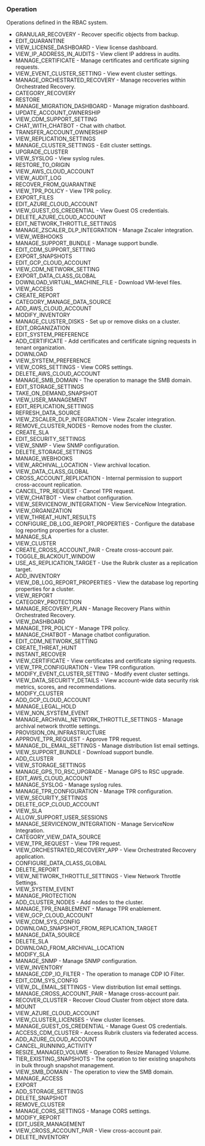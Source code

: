 ### Operation
Operations defined in the RBAC system.

- GRANULAR_RECOVERY - Recover specific objects from backup.
- EDIT_QUARANTINE
- VIEW_LICENSE_DASHBOARD - View license dashboard.
- VIEW_IP_ADDRESS_IN_AUDITS - View client IP address in audits.
- MANAGE_CERTIFICATE - Manage certificates and certificate signing requests.
- VIEW_EVENT_CLUSTER_SETTING - View event cluster settings.
- MANAGE_ORCHESTRATED_RECOVERY - Manage recoveries within Orchestrated Recovery.
- CATEGORY_RECOVERY
- RESTORE
- MANAGE_MIGRATION_DASHBOARD - Manage migration dashboard.
- UPDATE_ACCOUNT_OWNERSHIP
- VIEW_CDM_SUPPORT_SETTING
- CHAT_WITH_CHATBOT - Chat with chatbot.
- TRANSFER_ACCOUNT_OWNERSHIP
- VIEW_REPLICATION_SETTINGS
- MANAGE_CLUSTER_SETTINGS - Edit cluster settings.
- UPGRADE_CLUSTER
- VIEW_SYSLOG - View syslog rules.
- RESTORE_TO_ORIGIN
- VIEW_AWS_CLOUD_ACCOUNT
- VIEW_AUDIT_LOG
- RECOVER_FROM_QUARANTINE
- VIEW_TPR_POLICY - View TPR policy.
- EXPORT_FILES
- EDIT_AZURE_CLOUD_ACCOUNT
- VIEW_GUEST_OS_CREDENTIAL - View Guest OS credentials.
- DELETE_AZURE_CLOUD_ACCOUNT
- EDIT_NETWORK_THROTTLE_SETTINGS
- MANAGE_ZSCALER_DLP_INTEGRATION - Manage Zscaler integration.
- VIEW_WEBHOOKS
- MANAGE_SUPPORT_BUNDLE - Manage support bundle.
- EDIT_CDM_SUPPORT_SETTING
- EXPORT_SNAPSHOTS
- EDIT_GCP_CLOUD_ACCOUNT
- VIEW_CDM_NETWORK_SETTING
- EXPORT_DATA_CLASS_GLOBAL
- DOWNLOAD_VIRTUAL_MACHINE_FILE - Download VM-level files.
- VIEW_ACCESS
- CREATE_REPORT
- CATEGORY_MANAGE_DATA_SOURCE
- ADD_AWS_CLOUD_ACCOUNT
- MODIFY_INVENTORY
- MANAGE_CLUSTER_DISKS - Set up or remove disks on a cluster.
- EDIT_ORGANIZATION
- EDIT_SYSTEM_PREFERENCE
- ADD_CERTIFICATE - Add certificates and certificate signing requests in tenant organization.
- DOWNLOAD
- VIEW_SYSTEM_PREFERENCE
- VIEW_CORS_SETTINGS - View CORS settings.
- DELETE_AWS_CLOUD_ACCOUNT
- MANAGE_SMB_DOMAIN - The operation to manage the SMB domain.
- EDIT_STORAGE_SETTINGS
- TAKE_ON_DEMAND_SNAPSHOT
- VIEW_USER_MANAGEMENT
- EDIT_REPLICATION_SETTINGS
- REFRESH_DATA_SOURCE
- VIEW_ZSCALER_DLP_INTEGRATION - View Zscaler integration.
- REMOVE_CLUSTER_NODES - Remove nodes from the cluster.
- CREATE_SLA
- EDIT_SECURITY_SETTINGS
- VIEW_SNMP - View SNMP configuration.
- DELETE_STORAGE_SETTINGS
- MANAGE_WEBHOOKS
- VIEW_ARCHIVAL_LOCATION - View archival location.
- VIEW_DATA_CLASS_GLOBAL
- CROSS_ACCOUNT_REPLICATION - Internal permission to support cross-account replication.
- CANCEL_TPR_REQUEST - Cancel TPR request.
- VIEW_CHATBOT - View chatbot configuration.
- VIEW_SERVICENOW_INTEGRATION - View ServiceNow Integration.
- VIEW_ORGANIZATION
- VIEW_THREAT_HUNT_RESULTS
- CONFIGURE_DB_LOG_REPORT_PROPERTIES - Configure the database log reporting properties for a cluster.
- MANAGE_SLA
- VIEW_CLUSTER
- CREATE_CROSS_ACCOUNT_PAIR - Create cross-account pair.
- TOGGLE_BLACKOUT_WINDOW
- USE_AS_REPLICATION_TARGET - Use the Rubrik cluster as a replication target.
- ADD_INVENTORY
- VIEW_DB_LOG_REPORT_PROPERTIES - View the database log reporting properties for a cluster.
- VIEW_REPORT
- CATEGORY_PROTECTION
- MANAGE_RECOVERY_PLAN - Manage Recovery Plans within Orchestrated Recovery.
- VIEW_DASHBOARD
- MANAGE_TPR_POLICY - Manage TPR policy.
- MANAGE_CHATBOT - Manage chatbot configuration.
- EDIT_CDM_NETWORK_SETTING
- CREATE_THREAT_HUNT
- INSTANT_RECOVER
- VIEW_CERTIFICATE - View certificates and certificate signing requests.
- VIEW_TPR_CONFIGURATION - View TPR configuration.
- MODIFY_EVENT_CLUSTER_SETTING - Modify event cluster settings.
- VIEW_DATA_SECURITY_DETAILS - View account-wide data security risk metrics, scores, and recommendations.
- MODIFY_CLUSTER
- ADD_GCP_CLOUD_ACCOUNT
- MANAGE_LEGAL_HOLD
- VIEW_NON_SYSTEM_EVENT
- MANAGE_ARCHIVAL_NETWORK_THROTTLE_SETTINGS - Manage archival network throttle settings.
- PROVISION_ON_INFRASTRUCTURE
- APPROVE_TPR_REQUEST - Approve TPR request.
- MANAGE_DL_EMAIL_SETTINGS - Manage distribution list email settings.
- VIEW_SUPPORT_BUNDLE - Download support bundle.
- ADD_CLUSTER
- VIEW_STORAGE_SETTINGS
- MANAGE_GPS_TO_RSC_UPGRADE - Manage GPS to RSC upgrade.
- EDIT_AWS_CLOUD_ACCOUNT
- MANAGE_SYSLOG - Manage syslog rules.
- MANAGE_TPR_CONFIGURATION - Manage TPR configuration.
- VIEW_SECURITY_SETTINGS
- DELETE_GCP_CLOUD_ACCOUNT
- VIEW_SLA
- ALLOW_SUPPORT_USER_SESSIONS
- MANAGE_SERVICENOW_INTEGRATION - Manage ServiceNow Integration.
- CATEGORY_VIEW_DATA_SOURCE
- VIEW_TPR_REQUEST - View TPR request.
- VIEW_ORCHESTRATED_RECOVERY_APP - View Orchestrated Recovery application.
- CONFIGURE_DATA_CLASS_GLOBAL
- DELETE_REPORT
- VIEW_NETWORK_THROTTLE_SETTINGS - View Network Throttle Settings.
- VIEW_SYSTEM_EVENT
- MANAGE_PROTECTION
- ADD_CLUSTER_NODES - Add nodes to the cluster.
- MANAGE_TPR_ENABLEMENT - Manage TPR enablement.
- VIEW_GCP_CLOUD_ACCOUNT
- VIEW_CDM_SYS_CONFIG
- DOWNLOAD_SNAPSHOT_FROM_REPLICATION_TARGET
- MANAGE_DATA_SOURCE
- DELETE_SLA
- DOWNLOAD_FROM_ARCHIVAL_LOCATION
- MODIFY_SLA
- MANAGE_SNMP - Manage SNMP configuration.
- VIEW_INVENTORY
- MANAGE_CDP_IO_FILTER - The operation to manage CDP IO Filter.
- EDIT_CDM_SYS_CONFIG
- VIEW_DL_EMAIL_SETTINGS - View distribution list email settings.
- MANAGE_CROSS_ACCOUNT_PAIR - Manage cross-account pair.
- RECOVER_CLUSTER - Recover Cloud Cluster from object store data.
- MOUNT
- VIEW_AZURE_CLOUD_ACCOUNT
- VIEW_CLUSTER_LICENSES - View cluster licenses.
- MANAGE_GUEST_OS_CREDENTIAL - Manage Guest OS credentials.
- ACCESS_CDM_CLUSTER - Access Rubrik clusters via federated access.
- ADD_AZURE_CLOUD_ACCOUNT
- CANCEL_RUNNING_ACTIVITY
- RESIZE_MANAGED_VOLUME - Operation to Resize Managed Volume.
- TIER_EXISTING_SNAPSHOTS - The operation to tier existing snapshots in bulk through snapshot management.
- VIEW_SMB_DOMAIN - The operation to view the SMB domain.
- MANAGE_ACCESS
- EXPORT
- ADD_STORAGE_SETTINGS
- DELETE_SNAPSHOT
- REMOVE_CLUSTER
- MANAGE_CORS_SETTINGS - Manage CORS settings.
- MODIFY_REPORT
- EDIT_USER_MANAGEMENT
- VIEW_CROSS_ACCOUNT_PAIR - View cross-account pair.
- DELETE_INVENTORY
